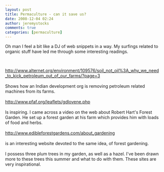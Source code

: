 ```yaml
---
layout: post
title: Permaculture - can it save us?
date: 2008-12-04 02:24
author: jeremystocks
comments: true
categories: [permaculture]
---
```

Oh man I feel a bit like a DJ of web snippets in a way. My surfings related to organic stuff have led me through some interesting readings.<br /><p><br /></p>http://www.alternet.org/environment/109576/soil_not_oil%3A_why_we_need_to_kick_petroleum_out_of_our_farms/?page=3<br /><br />Shows how an Indian development org is removing petroleum related machines from its farms.<br /><br /><a href="http://www.pfaf.org/leaflets/gdlovene.php">http://www.pfaf.org/leaflets/gdlovene.php</a><br /><br />Is inspiring. I came across a video on the web about Robert Hart's Forest Garden. He set up a forest garden at his farm which provides him with loads of food and herbs.<br /><br />http://www.edibleforestgardens.com/about_gardening<br /><br />is an interesting website devoted to the same idea, of forest gardening.<br /><br />I possess three plum trees in my garden, as well as a hazel. I've been drawn more to these trees this summer and what to do with them. These sites are very inspirational.
